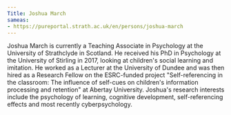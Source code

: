 ```yaml
---
Title: Joshua March
sameas: 
- https://pureportal.strath.ac.uk/en/persons/joshua-march
---
```

Joshua March is currently a Teaching Associate in Psychology at the University of Strathclyde in Scotland. He received his PhD in Psychology at the University of Stirling in 2017, looking at children's social learning and imitation. He worked as a Lecturer at the University of Dundee and was then hired as a Research Fellow on the ESRC-funded project "Self-referencing in the classroom: The influence of self-cues on children's information processing and retention" at Abertay University. Joshua's research interests include the psychology of learning, cognitive development, self-referencing effects and most recently cyberpsychology. 